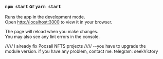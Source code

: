 ### `npm start` or `yarn start`

Runs the app in the development mode.\
Open [http://localhost:3000](http://localhost:3000) to view it in your browser.

The page will reload when you make changes.\
You may also see any lint errors in the console.


///// I already fix Poosail NFTS projects /////
--you have to upgrade the module version.
if you have any problem, contact me.
telegram: seekVictory
